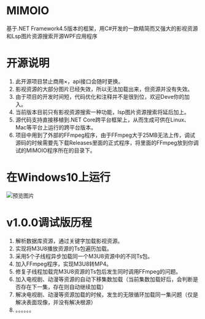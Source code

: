 # MIMOIO
基于.NET Framework4.5版本的框架，用C#开发的一款精简而又强大的影视资源和Lsp图片资源搜索开源WPF应用程序

# 开源说明
1. 此开源项目禁止商用×，api接口会随时更换。<br>
2. 影视资源的大部分图片已经失效，所以无法加载出来，但资源并没有失效。<br>
3. 由于项目的开发时间短，代码优化和注释并不是很到位，欢迎Deve你的加入。<br>
4. 当前版本目前只有影视资源搜索一种功能，lsp图片资源搜索将延后加上。<br>
5. 源代码支持直接移植到.NET Core跨平台框架上，从而生成可供在Linux、Mac等平台上运行的跨平台版本。
6. 项目中用到了外部的FFmpeg程序，由于FFmpeg大于25MB无法上传，调试源码的时候需要先下载Releases里面的正式程序，将里面的FFmpeg放到你调试的MIMOIO程序所在的目录下。

# 在Windows10上运行
![预览图片](https://www.ym-o.cn/img/Win10.png "预览图片")

# v1.0.0调试版历程
1. 解析数据库资源，通过关键字加载影视资源。<br>
2. 实现将M3U8播放资源的Ts包遍历加载。<br>
3. 采用5个子线程异步加载同一个M3U8资源中的不同Ts包。<br>
4. 加入FFmpeg程序，实现M3U8转MP4。<br>
5. 修复子线程加载完M3U8资源的Ts包后发生同时调用FFmpeg的问题。<br>
6. 加入电视剧、动漫等资源的自动下移集数加载（当前集数加载好后，会判断是否存在下一集，存在则自动继续加载）<br>
7. 解决电视剧、动漫等资源加载的时候，发生的无限循环加载同一集问题（仅是解决表面现像，并没有解决根源）<br>
8. 。。。。。。
